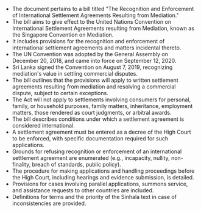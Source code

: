 - The document pertains to a bill titled "The Recognition and Enforcement of International Settlement Agreements Resulting from Mediation."
- The bill aims to give effect to the United Nations Convention on International Settlement Agreements resulting from Mediation, known as the Singapore Convention on Mediation.
- It includes provisions for the recognition and enforcement of international settlement agreements and matters incidental thereto.
- The UN Convention was adopted by the General Assembly on December 20, 2018, and came into force on September 12, 2020.
- Sri Lanka signed the Convention on August 7, 2019, recognizing mediation's value in settling commercial disputes.
- The bill outlines that the provisions will apply to written settlement agreements resulting from mediation and resolving a commercial dispute, subject to certain exceptions.
- The Act will not apply to settlements involving consumers for personal, family, or household purposes, family matters, inheritance, employment matters, those rendered as court judgments, or arbitral awards.
- The bill describes conditions under which a settlement agreement is considered international.
- A settlement agreement must be entered as a decree of the High Court to be enforced, with specific documentation required for such applications.
- Grounds for refusing recognition or enforcement of an international settlement agreement are enumerated (e.g., incapacity, nullity, non-finality, breach of standards, public policy).
- The procedure for making applications and handling proceedings before the High Court, including hearings and evidence submission, is detailed.
- Provisions for cases involving parallel applications, summons service, and assistance requests to other countries are included.
- Definitions for terms and the priority of the Sinhala text in case of inconsistencies are provided.